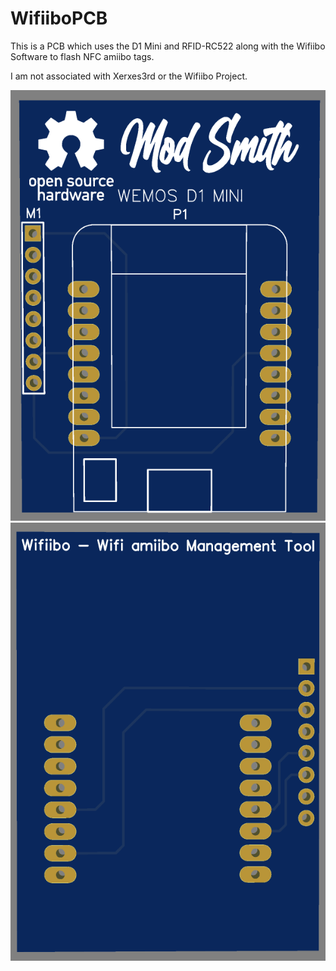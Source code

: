 # WifiiboPCB
This is a PCB which uses the D1 Mini and RFID-RC522 along with the Wifiibo Software to flash NFC amiibo tags.

I am not associated with Xerxes3rd or the Wifiibo Project.

![alt text](https://raw.githubusercontent.com/Jack06WS/WifiiboPCB/main/Front.PNG?raw=true)
![alt text](https://raw.githubusercontent.com/Jack06WS/WifiiboPCB/main/Back.PNG?raw=true)
